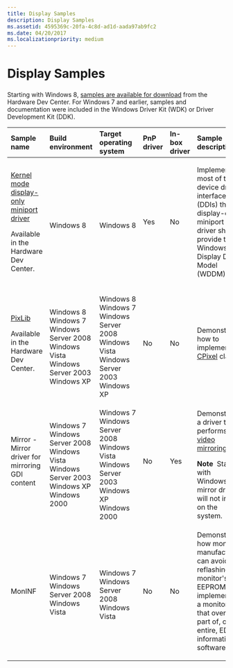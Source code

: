 ```yaml
---
title: Display Samples
description: Display Samples
ms.assetid: 4595369c-20fa-4c8d-ad1d-aada97ab9fc2
ms.date: 04/20/2017
ms.localizationpriority: medium
---
```


# Display Samples


### <span id="display_samples"></span><span id="DISPLAY_SAMPLES"></span>

Starting with Windows 8, [samples are available for download](https://go.microsoft.com/fwlink/p/?LinkId=618052) from the Hardware Dev Center. For Windows 7 and earlier, samples and documentation were included in the Windows Driver Kit (WDK) or Driver Development Kit (DDK).

<table>
<colgroup>
<col width="16%" />
<col width="16%" />
<col width="16%" />
<col width="16%" />
<col width="16%" />
<col width="16%" />
</colgroup>
<thead>
<tr class="header">
<th align="left">Sample name</th>
<th align="left">Build environment</th>
<th align="left">Target operating system</th>
<th align="left">PnP driver</th>
<th align="left">In-box driver</th>
<th align="left">Sample description</th>
</tr>
</thead>
<tbody>
<tr class="odd">
<td align="left"><p><a href="https://go.microsoft.com/fwlink/p/?LinkId=618052" data-raw-source="[Kernel mode display-only miniport driver](https://go.microsoft.com/fwlink/p/?LinkId=618052)">Kernel mode display-only miniport driver</a></p>
<p>Available in the Hardware Dev Center.</p></td>
<td align="left"><p></p>
Windows 8</td>
<td align="left"><p></p>
Windows 8</td>
<td align="left"><p>Yes</p></td>
<td align="left"><p>No</p></td>
<td align="left"><p>Implements most of the device driver interfaces (DDIs) that a display-only miniport driver should provide to the Windows Display Driver Model (WDDM).</p></td>
</tr>
<tr class="even">
<td align="left"><p><a href="https://go.microsoft.com/fwlink/p/?LinkId=618052" data-raw-source="[PixLib](https://go.microsoft.com/fwlink/p/?LinkId=618052)">PixLib</a></p>
<p>Available in the Hardware Dev Center.</p></td>
<td align="left"><p></p>
Windows 8
Windows 7
Windows Server 2008
Windows Vista
Windows Server 2003
Windows XP</td>
<td align="left"><p></p>
Windows 8
Windows 7
Windows Server 2008
Windows Vista
Windows Server 2003
Windows XP</td>
<td align="left"><p>No</p></td>
<td align="left"><p>No</p></td>
<td align="left"><p>Demonstrates how to implement the <a href="https://docs.microsoft.com/windows-hardware/drivers/display/cpixel-support-methods-for-lightweight-mip-maps" data-raw-source="[CPixel](https://docs.microsoft.com/windows-hardware/drivers/display/cpixel-support-methods-for-lightweight-mip-maps)">CPixel</a> class.</p></td>
</tr>
<tr class="odd">
<td align="left"><p>Mirror - Mirror driver for mirroring GDI content</p></td>
<td align="left"><p></p>
Windows 7
Windows Server 2008
Windows Vista
Windows Server 2003
Windows XP
Windows 2000</td>
<td align="left"><p></p>
Windows 7
Windows Server 2008
Windows Vista
Windows Server 2003
Windows XP
Windows 2000</td>
<td align="left"><p>No</p></td>
<td align="left"><p>Yes</p></td>
<td align="left"><p>Demonstrates a driver that performs <a href="mirror-drivers.md" data-raw-source="[video mirroring](mirror-drivers.md)">video mirroring</a>.</p>
<div class="alert">
<strong>Note</strong>  Starting with Windows 8, mirror drivers will not install on the system.
</div>
<div>
 
</div></td>
</tr>
<tr class="even">
<td align="left"><p>MonINF</p></td>
<td align="left"><p></p>
Windows 7
Windows Server 2008
Windows Vista</td>
<td align="left"><p></p>
Windows 7
Windows Server 2008
Windows Vista</td>
<td align="left"><p>No</p></td>
<td align="left"><p>No</p></td>
<td align="left"><p>Demonstrates how monitor manufacturers can avoid reflashing the monitor's EEPROM by implementing a monitor INF that overrides part of, or the entire, EDID information in software.</p></td>
</tr>
</tbody>
</table>

 

 

 





